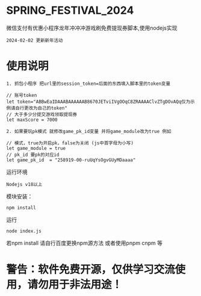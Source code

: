 # SPRING_FESTIVAL_2024
微信支付有优惠小程序龙年冲冲冲游戏刷免费提现券脚本,使用nodejs实现

```text
2024-02-02 更新新年活动
```
# 使用说明
```text
1. 抓包小程序 把url里的session_token=后面的东西填入脚本里的token变量

// 账号token
let token="ABBwEaIDAAABAAAAAAB8670JETviIVgOOqC8ZRAAAAClvZTgDOvAQq仅为示例请自行更改为自己的token"
// 大于多少分提交游戏领取提现券
let maxScore = 7000

2. 如果要玩pk模式 就修改game_pk_id变量 并将game_module改为true 例如

// 模式，true为开启pk，false为关闭 (js中首字母为小写)
let game_module = true
// pk_id 要pk的对应id
let game_pk_id  = "258919-00-ruUqYsOgvGUyMDaaaa"

```
运行环境
```text
Nodejs v18以上
```

模块安装：
```text
npm install
```

运行
```text
node index.js
```

若npm install 请自行百度更换npm源方法 或者使用pnpm cnpm 等

#  警告：软件免费开源，仅供学习交流使用，请勿用于非法用途！
